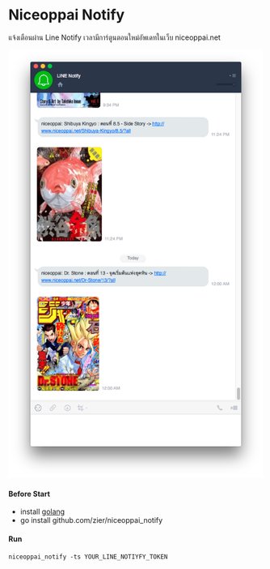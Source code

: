 # Niceoppai Notify


แจ้งเตือนผ่าน Line Notify เวลามีการ์ตูนตอนใหม่อัพเดทในเว็บ niceoppai.net

![alt text](https://github.com/zier/niceoppai_notify/blob/master/screenshot/picture.png "Screenshot")

#### Before Start
- install [golang](https://golang.org)
- go install github.com/zier/niceoppai_notify

#### Run
```
niceoppai_notify -ts YOUR_LINE_NOTIYFY_TOKEN
```


